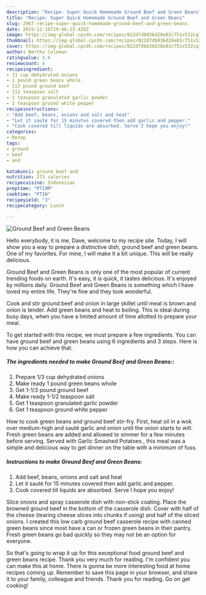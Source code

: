 ```yaml
---
description: "Recipe: Super Quick Homemade Ground Beef and Green Beans"
title: "Recipe: Super Quick Homemade Ground Beef and Green Beans"
slug: 2967-recipe-super-quick-homemade-ground-beef-and-green-beans
date: 2019-12-16T19:46:23.426Z
image: https://img-global.cpcdn.com/recipes/022d7db836d28e03/751x532cq70/ground-beef-and-green-beans-recipe-main-photo.jpg
thumbnail: https://img-global.cpcdn.com/recipes/022d7db836d28e03/751x532cq70/ground-beef-and-green-beans-recipe-main-photo.jpg
cover: https://img-global.cpcdn.com/recipes/022d7db836d28e03/751x532cq70/ground-beef-and-green-beans-recipe-main-photo.jpg
author: Bertha Coleman
ratingvalue: 3.6
reviewcount: 4
recipeingredient:
- 13 cup dehydrated onions
- 1 pound green beans whole
- 113 pound ground beef
- 112 teaspoon salt
- 1 teaspoon granulated garlic powder
- 1 teaspoon ground white pepper
recipeinstructions:
- "Add beef, beans, onions and salt and heat"
- "Let it sauté for 15 minutes covered then add garlic and pepper."
- "Cook covered till liquids are absorbed. Serve I hope you enjoy!"
categories:
- Resep
tags:
- ground
- beef
- and

katakunci: ground beef and
nutrition: 273 calories
recipecuisine: Indonesian
preptime: "PT19M"
cooktime: "PT1H"
recipeyield: "3"
recipecategory: Lunch

---
```



![Ground Beef and Green Beans](https://img-global.cpcdn.com/recipes/022d7db836d28e03/751x532cq70/ground-beef-and-green-beans-recipe-main-photo.jpg)

Hello everybody, it is me, Dave, welcome to my recipe site. Today, I will show you a way to prepare a distinctive dish, ground beef and green beans. One of my favorites. For mine, I will make it a bit unique. This will be really delicious.

Ground Beef and Green Beans is only one of the most popular of current trending foods on earth. It's easy, it is quick, it tastes delicious. It's enjoyed by millions daily. Ground Beef and Green Beans is something which I have loved my entire life. They're fine and they look wonderful.

Cook and stir ground beef and onion in large skillet until meat is brown and onion is tender. Add green beans and heat to boiling. This is ideal during busy days, when you have a limited amount of time allotted to prepare your meal.


To get started with this recipe, we must prepare a few ingredients. You can have ground beef and green beans using 6 ingredients and 3 steps. Here is how you can achieve that.

##### The ingredients needed to make Ground Beef and Green Beans::

1. Prepare 1/3 cup dehydrated onions
1. Make ready 1 pound green beans whole
1. Get 1-1/3 pound ground beef
1. Make ready 1-1/2 teaspoon salt
1. Get 1 teaspoon granulated garlic powder
1. Get 1 teaspoon ground white pepper


How to cook green beans and ground beef stir-fry. First, heat oil in a wok over medium-high and sauté garlic and onion until the onion starts to wilt. Fresh green beans are added and allowed to simmer for a few minutes before serving. Served with Garlic Smashed Potatoes , this meal was a simple and delicious way to get dinner on the table with a minimum of fuss. 

##### Instructions to make Ground Beef and Green Beans:

1. Add beef, beans, onions and salt and heat
1. Let it sauté for 15 minutes covered then add garlic and pepper.
1. Cook covered till liquids are absorbed. Serve I hope you enjoy!


Slice onions and spray casserole dish with non-stick coating. Place the browned ground beef in the bottom of the casserole dish. Cover with half of the cheese (tearing cheese slices into chunks if using) and half of the sliced onions. I created this low carb ground beef casserole recipe with canned green beans since most have a can or frozen green beans in their pantry. Fresh green beans go bad quickly so they may not be an option for everyone. 

So that's going to wrap it up for this exceptional food ground beef and green beans recipe. Thank you very much for reading. I'm confident you can make this at home. There is gonna be more interesting food at home recipes coming up. Remember to save this page in your browser, and share it to your family, colleague and friends. Thank you for reading. Go on get cooking!
